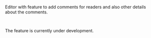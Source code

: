 Editor with feature to add comments for readers and also other details about the comments.

<br />

The feature is currently under development.
